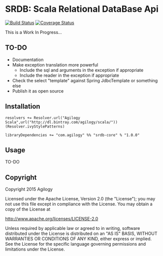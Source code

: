 # SRDB: Scala Relational DataBase Api

[![Build Status](https://travis-ci.org/agilogy/srdb-core.svg?branch=master)](https://travis-ci.org/agilogy/srdb-core)
[![Coverage Status](https://coveralls.io/repos/agilogy/srdb-core/badge.svg)](https://coveralls.io/r/agilogy/srdb-core)

This is a Work In Progress...

## TO-DO
- Documentation
- Make exception translation more powerful
    - Include the sql and arguments in the exception if appropriate
    - Include the reader in the exception if appropriate
- Check the select "template" against Spring JdbcTemplate or something else
- Publish it as open source

## Installation

```
resolvers += Resolver.url("Agilogy Scala",url("http://dl.bintray.com/agilogy/scala/"))(Resolver.ivyStylePatterns)

libraryDependencies += "com.agilogy" %% "srdb-core" % "1.0.0"
```

## Usage

TO-DO

## Copyright

Copyright 2015 Agilogy

Licensed under the Apache License, Version 2.0 (the "License"); you may not use this file except in compliance with the 
License. You may obtain a copy of the License at

http://www.apache.org/licenses/LICENSE-2.0

Unless required by applicable law or agreed to in writing, software distributed under the License is distributed on an 
"AS IS" BASIS, WITHOUT WARRANTIES OR CONDITIONS OF ANY KIND, either express or implied. See the License for the specific 
language governing permissions and limitations under the License.